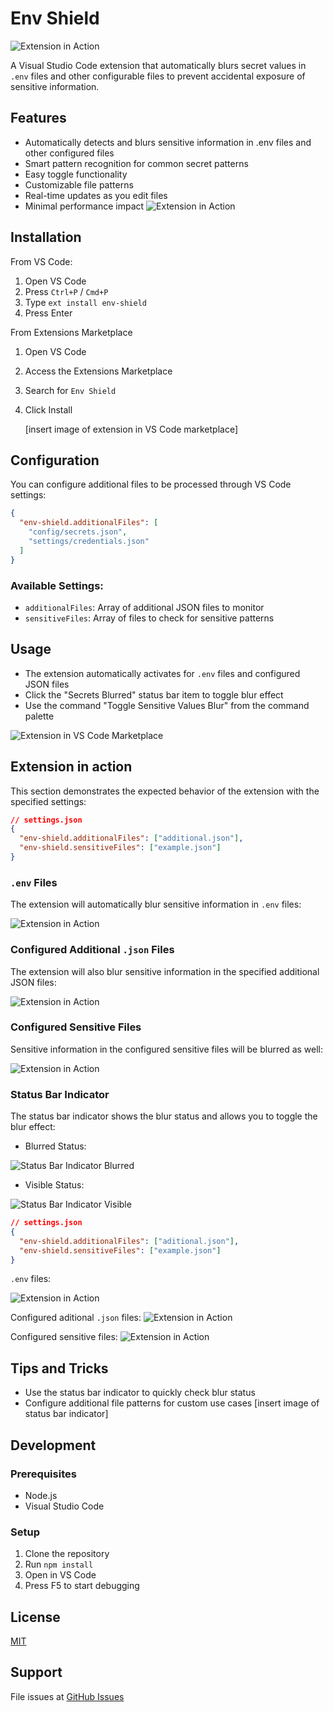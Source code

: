 # Env Shield

![Extension in Action](./docs/images/cover.png)

A Visual Studio Code extension that automatically blurs secret values in `.env` files and other configurable files to prevent accidental exposure of sensitive information.

## Features

- Automatically detects and blurs sensitive information in .env files and other configured files
- Smart pattern recognition for common secret patterns
- Easy toggle functionality
- Customizable file patterns
- Real-time updates as you edit files
- Minimal performance impact
  ![Extension in Action](./docs/images/extension-in-action-env.png)

## Installation

From VS Code:

1. Open VS Code
2. Press `Ctrl+P` / `Cmd+P`
3. Type `ext install env-shield`
4. Press Enter

From Extensions Marketplace

1. Open VS Code
2. Access the Extensions Marketplace
3. Search for `Env Shield`
4. Click Install

   [insert image of extension in VS Code marketplace]

## Configuration

You can configure additional files to be processed through VS Code settings:

```json
{
  "env-shield.additionalFiles": [
    "config/secrets.json",
    "settings/credentials.json"
  ]
}
```

### Available Settings:

- `additionalFiles`: Array of additional JSON files to monitor
- `sensitiveFiles`: Array of files to check for sensitive patterns

## Usage

- The extension automatically activates for `.env` files and configured JSON files
- Click the "Secrets Blurred" status bar item to toggle blur effect
- Use the command "Toggle Sensitive Values Blur" from the command palette

![Extension in VS Code Marketplace](docs/images/env-shield-marketplace.png)

## Extension in action

This section demonstrates the expected behavior of the extension with the specified settings:

```json
// settings.json
{
  "env-shield.additionalFiles": ["additional.json"],
  "env-shield.sensitiveFiles": ["example.json"]
}
```

### `.env` Files

The extension will automatically blur sensitive information in `.env` files:

![Extension in Action](./docs/images/extension-in-action-env.png)

### Configured Additional `.json` Files

The extension will also blur sensitive information in the specified additional JSON files:

![Extension in Action](./docs/images/extension-in-action-aditional-files.png)

### Configured Sensitive Files

Sensitive information in the configured sensitive files will be blurred as well:

![Extension in Action](./docs/images/extension-in-action-sensitive-files.png)

### Status Bar Indicator

The status bar indicator shows the blur status and allows you to toggle the blur effect:

- Blurred Status:

![Status Bar Indicator Blurred](./docs/images/secret-blurred-status-bar.png)

- Visible Status:

![Status Bar Indicator Visible](./docs/images/secret-visible-status-bar.png)

```json
// settings.json
{
  "env-shield.additionalFiles": ["aditional.json"],
  "env-shield.sensitiveFiles": ["example.json"]
}
```

`.env` files:

![Extension in Action](./docs/images/extension-in-action-env.png)

Configured aditional `.json` files:
![Extension in Action](./docs/images/extension-in-action-aditional-files.png)

Configured sensitive files:
![Extension in Action](./docs/images/extension-in-action-sensitive-files.png)

## Tips and Tricks

- Use the status bar indicator to quickly check blur status
- Configure additional file patterns for custom use cases
  [insert image of status bar indicator]

## Development

### Prerequisites

- Node.js
- Visual Studio Code

### Setup

1. Clone the repository
2. Run `npm install`
3. Open in VS Code
4. Press F5 to start debugging

## License

[MIT](./LICENSE)

## Support

File issues at [GitHub Issues](https://github.com/csuriel/env-shield/issues)
